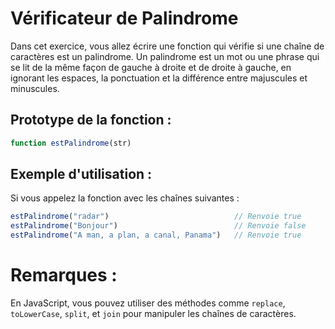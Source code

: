 # Vérificateur de Palindrome

Dans cet exercice, vous allez écrire une fonction qui vérifie si une chaîne de caractères est un palindrome. Un palindrome est un mot ou une phrase qui se lit de la même façon de gauche à droite et de droite à gauche, en ignorant les espaces, la ponctuation et la différence entre majuscules et minuscules.

## Prototype de la fonction :

```javascript
function estPalindrome(str)
```

## Exemple d'utilisation :

Si vous appelez la fonction avec les chaînes suivantes :

```javascript
estPalindrome("radar")                            // Renvoie true
estPalindrome("Bonjour")                          // Renvoie false
estPalindrome("A man, a plan, a canal, Panama")   // Renvoie true
```

# Remarques :

En JavaScript, vous pouvez utiliser des méthodes comme `replace`, `toLowerCase`, `split`, et `join` pour manipuler les chaînes de caractères.